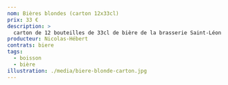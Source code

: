 ```yaml
---
nom: Bières blondes (carton 12x33cl) 
prix: 33 €
description: >
  carton de 12 bouteilles de 33cl de bière de la brasserie Saint-Léon
producteur: Nicolas-Hébert
contrats: biere
tags: 
  - boisson
  - bière
illustration: ./media/biere-blonde-carton.jpg
---
```


